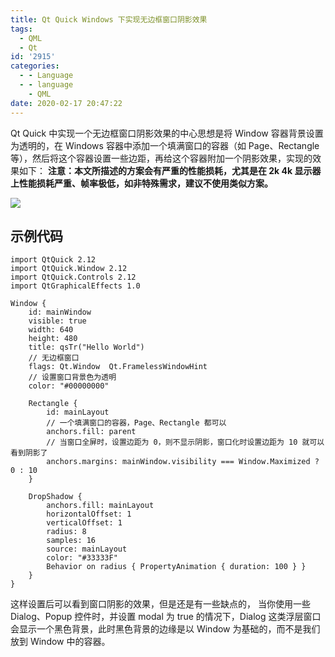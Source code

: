 ```yaml
---
title: Qt Quick Windows 下实现无边框窗口阴影效果
tags:
  - QML
  - Qt
id: '2915'
categories:
  - - Language
  - - language
    - QML
date: 2020-02-17 20:47:22
---
```


Qt Quick 中实现一个无边框窗口阴影效果的中心思想是将 Window 容器背景设置为透明的，在 Windows 容器中添加一个填满窗口的容器（如 Page、Rectangle 等），然后将这个容器设置一些边距，再给这个容器附加一个阴影效果，实现的效果如下： **注意：本文所描述的方案会有严重的性能损耗，尤其是在 2k 4k 显示器上性能损耗严重、帧率极低，如非特殊需求，建议不使用类似方案。**
<!-- more -->
[![](https://www.mycode.net.cn/wp-content/uploads/2020/02/2020-02-17_20-42-59.png)](https://www.mycode.net.cn/wp-content/uploads/2020/02/2020-02-17_20-42-59.png)

## 示例代码

```
import QtQuick 2.12
import QtQuick.Window 2.12
import QtQuick.Controls 2.12
import QtGraphicalEffects 1.0

Window {
    id: mainWindow
    visible: true
    width: 640
    height: 480
    title: qsTr("Hello World")
    // 无边框窗口
    flags: Qt.Window  Qt.FramelessWindowHint
    // 设置窗口背景色为透明
    color: "#00000000"

    Rectangle {
        id: mainLayout
        // 一个填满窗口的容器，Page、Rectangle 都可以
        anchors.fill: parent
        // 当窗口全屏时，设置边距为 0，则不显示阴影，窗口化时设置边距为 10 就可以看到阴影了
        anchors.margins: mainWindow.visibility === Window.Maximized ? 0 : 10
    }

    DropShadow {
        anchors.fill: mainLayout
        horizontalOffset: 1
        verticalOffset: 1
        radius: 8
        samples: 16
        source: mainLayout
        color: "#33333F"
        Behavior on radius { PropertyAnimation { duration: 100 } }
    }
}
```

这样设置后可以看到窗口阴影的效果，但是还是有一些缺点的， 当你使用一些 Dialog、Popup 控件时，并设置 modal 为 true 的情况下，Dialog 这类浮层窗口会显示一个黑色背景，此时黑色背景的边缘是以 Window 为基础的，而不是我们放到 Window 中的容器。